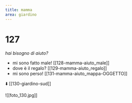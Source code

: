 ```yaml
---
title: mamma
area: giardino
---
```

# 127
_hai bisogno di aiuto?_

- mi sono fatto male! [[128-mamma-aiuto_male]]
- dove è il regalo? [[129-mamma-aiuto_regalo]]
- mi sono perso! [[131-mamma-aiuto_mappa-OGGETTO]]

⬇️ [[130-giardino-sud]] 

![[foto_130.jpg]]